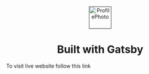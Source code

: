 <p align="center">
  <a href="">
    <img alt="ProfilePhoto" src="../dev-portfolio/src/images/profile_pic.jpeg" width="60" />
  </a>
</p>
<h1 align="center">
  Built with Gatsby
</h1>

<p>To visit live website follow this link
   <a href="https://portfoliowebsitemaster77892.gatsbyjs.io/">
</p>
